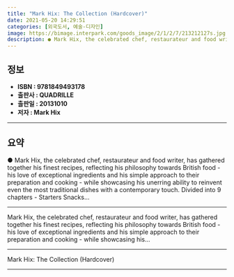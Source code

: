 ```yaml
---
title: "Mark Hix: The Collection (Hardcover)"
date: 2021-05-20 14:29:51
categories: [외국도서, 예술-디자인]
image: https://bimage.interpark.com/goods_image/2/1/2/7/213212127s.jpg
description: ● Mark Hix, the celebrated chef, restaurateur and food writer, has gathered together his finest recipes, reflecting his philosophy towards British food - his l
---
```


## **정보**

- **ISBN : 9781849493178**
- **출판사 : QUADRILLE**
- **출판일 : 20131010**
- **저자 : Mark Hix**

------



## **요약**

●  Mark Hix, the celebrated chef, restaurateur and food writer, has gathered together his finest recipes, reflecting his philosophy towards British food - his love of exceptional ingredients and his simple approach to their preparation and cooking - while showcasing his unerring ability to reinvent even the most traditional dishes with a contemporary touch. Divided into 9 chapters - Starters  Snacks...

------

Mark Hix, the celebrated chef, restaurateur and food writer, has gathered together his finest recipes, reflecting his philosophy towards British food - his love of exceptional ingredients and his simple approach to their preparation and cooking - while showcasing his... 

------


Mark Hix: The Collection (Hardcover) 

------



